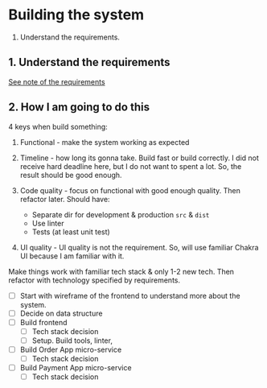 # Building the system

1. Understand the requirements.

## 1. Understand the requirements

[See note of the requirements](task-requirement.md)

## 2. How I am going to do this

4 keys when build something:

1. Functional - make the system working as expected

2. Timeline - how long its gonna take. Build fast or build correctly. I did not receive hard deadline here, but I do not want to spent a lot. So, the result should be good enough.
   
3. Code quality - focus on functional with good enough quality. Then refactor later. Should have:
   - Separate dir for development & production `src` & `dist`
   - Use linter
   - Tests (at least unit test)

4. UI quality - UI quality is not the requirement. So, will use familiar Chakra UI because I am familiar with it.
   
Make things work with familiar tech stack & only 1-2 new tech. Then refactor with technology specified by requirements.

- [ ] Start with wireframe of the frontend to understand more about the system.
- [ ] Decide on data structure
- [ ] Build frontend
  - [ ] Tech stack decision
  - [ ] Setup. Build tools, linter, 
- [ ] Build Order App micro-service
  - [ ] Tech stack decision
- [ ] Build Payment App micro-service
  - [ ] Tech stack decision